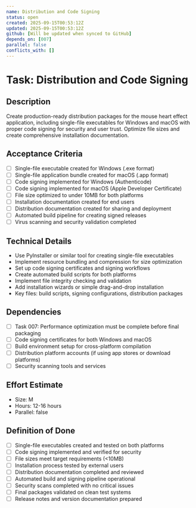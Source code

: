```yaml
---
name: Distribution and Code Signing
status: open
created: 2025-09-15T00:53:12Z
updated: 2025-09-15T00:53:12Z
github: [Will be updated when synced to GitHub]
depends_on: [007]
parallel: false
conflicts_with: []
---
```


# Task: Distribution and Code Signing

## Description
Create production-ready distribution packages for the mouse heart effect application, including single-file executables for Windows and macOS with proper code signing for security and user trust. Optimize file sizes and create comprehensive installation documentation.

## Acceptance Criteria
- [ ] Single-file executable created for Windows (.exe format)
- [ ] Single-file application bundle created for macOS (.app format)
- [ ] Code signing implemented for Windows (Authenticode)
- [ ] Code signing implemented for macOS (Apple Developer Certificate)
- [ ] File size optimized to under 10MB for both platforms
- [ ] Installation documentation created for end users
- [ ] Distribution documentation created for sharing and deployment
- [ ] Automated build pipeline for creating signed releases
- [ ] Virus scanning and security validation completed

## Technical Details
- Use PyInstaller or similar tool for creating single-file executables
- Implement resource bundling and compression for size optimization
- Set up code signing certificates and signing workflows
- Create automated build scripts for both platforms
- Implement file integrity checking and validation
- Add installation wizards or simple drag-and-drop installation
- Key files: build scripts, signing configurations, distribution packages

## Dependencies
- [ ] Task 007: Performance optimization must be complete before final packaging
- [ ] Code signing certificates for both Windows and macOS
- [ ] Build environment setup for cross-platform compilation
- [ ] Distribution platform accounts (if using app stores or download platforms)
- [ ] Security scanning tools and services

## Effort Estimate
- Size: M
- Hours: 12-16 hours
- Parallel: false

## Definition of Done
- [ ] Single-file executables created and tested on both platforms
- [ ] Code signing implemented and verified for security
- [ ] File sizes meet target requirements (<10MB)
- [ ] Installation process tested by external users
- [ ] Distribution documentation completed and reviewed
- [ ] Automated build and signing pipeline operational
- [ ] Security scans completed with no critical issues
- [ ] Final packages validated on clean test systems
- [ ] Release notes and version documentation prepared